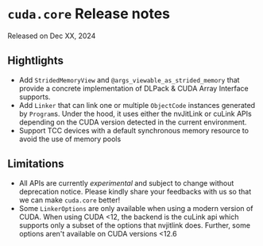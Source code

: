 # `cuda.core` Release notes

Released on Dec XX, 2024

## Hightlights

- Add `StridedMemoryView` and `@args_viewable_as_strided_memory` that provide a concrete
  implementation of DLPack & CUDA Array Interface supports.
- Add `Linker` that can link one or multiple `ObjectCode` instances generated by `Program`s. Under
  the hood, it uses either the nvJitLink or cuLink APIs depending on the CUDA version detected
  in the current environment.
- Support TCC devices with a default synchronous memory resource to avoid the use of memory pools


## Limitations

- All APIs are currently *experimental* and subject to change without deprecation notice.
  Please kindly share your feedbacks with us so that we can make `cuda.core` better!
- Some `LinkerOptions` are only available when using a modern version of CUDA. When using CUDA <12,
  the backend is the cuLink api which supports only a subset of the options that nvjitlink does.
  Further, some options aren't available on CUDA versions <12.6
